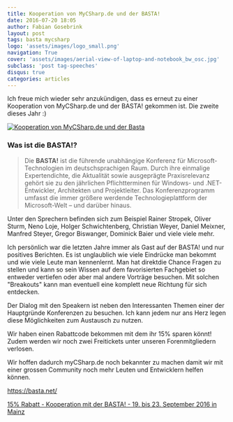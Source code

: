```yaml
---
title: Kooperation von MyCSharp.de und der BASTA!
date: 2016-07-20 18:05
author: Fabian Gosebrink
layout: post
tags: basta mycsharp
logo: 'assets/images/logo_small.png'
navigation: True
cover: 'assets/images/aerial-view-of-laptop-and-notebook_bw_osc.jpg'
subclass: 'post tag-speeches'
disqus: true
categories: articles
---
```


Ich freue mich wieder sehr anzukündigen, dass es erneut zu einer Kooperation von MyCSharp.de und der BASTA! gekommen ist. Die zweite dieses Jahr :)

<a href="http://www.basta.net" target="_blank">![Kooperation von MyCSharp.de und der Basta]({{site.baseurl}}assets/articles/wp-content/uploads/2016/07/BASTA_SE_2016_Leaderboard_32115_v3.gif)</a>

### Was ist die BASTA!?

>Die **BASTA!** ist die führende unabhängige Konferenz für Microsoft-Technologien im deutschsprachigen Raum. Durch ihre einmalige Expertendichte, die Aktualität sowie ausgeprägte Praxisrelevanz gehört sie zu den jährlichen Pflichtterminen für Windows- und .NET-Entwickler, Architekten und Projektleiter.
Das Konferenzprogramm umfasst die immer größere werdende Technologieplattform der Microsoft-Welt – und darüber hinaus.

Unter den Sprechern befinden sich zum Beispiel Rainer Stropek, Oliver Sturm, Neno Loje, Holger Schwichtenberg, Christian Weyer, Daniel Meixner, Manfred Steyer, Gregor Biswanger, Dominick Baier und viele viele mehr.

Ich persönlich war die letzten Jahre immer als Gast auf der BASTA! und nur positives Berichten. Es ist unglaublich wie viele Eindrücke man bekommt und wie viele Leute man kennenlernt. Man hat direktdie Chance Fragen zu stellen und kann so sein Wissen auf dem favorisierten Fachgebiet so entweder vertiefen oder aber mal andere Vorträge besuchen. Mit solchen "Breakouts" kann man eventuell eine komplett neue Richtung für sich entdecken.

Der Dialog mit den Speakern ist neben den Interessanten Themen einer der Hauptgründe Konferenzen zu besuchen. Ich kann jedem nur ans Herz legen diese Möglichkeiten zum Austausch zu nutzen.

Wir haben einen Rabattcode bekommen mit dem ihr 15% sparen könnt! Zudem werden wir noch zwei Freitickets unter unseren Forenmitgliedern verlosen.

Wir hoffen dadurch myCSharp.de noch bekannter zu machen damit wir mit einer grossen Community noch mehr Leuten und Entwicklern helfen können.

<a href="https://basta.net/" target="_blank">https://basta.net/</a>

<a href="http://www.mycsharp.de/wbb2/thread.php?threadid=117378" target="_blank">15% Rabatt - Kooperation mit der BASTA! - 19. bis 23. September 2016 in Mainz</a>
